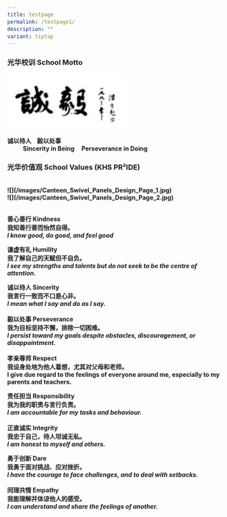 ```yaml
---
title: testpage
permalink: /testpage1/
description: ""
variant: tiptap
---
```

<h3><strong>光华校训 School Motto</strong></h3>
<div class="isomer-image-wrapper">
<img style="width:55%" height="auto" width="100%" src="/images/smv1.png">
</div>
<p><strong>诚以待人&nbsp;&nbsp; &nbsp;毅以处事&nbsp;</strong>
<br><strong> ‎ ‎ ‎ ‎ ‎ ‎ ‎ ‎ ‎ ‎ ‎ ‎Sincerity in Being‎ ‎ ‎ ‎ ‎ Perseverance in Doing</strong>
</p>
<p></p>
<h3><strong>光华价值观 School Values (KHS PR²IDE)</strong></h3>
<p><strong><br>![](/images/Canteen_Swivel_Panels_Design_Page_1.jpg) <br>![](/images/Canteen_Swivel_Panels_Design_Page_2.jpg)</strong>
</p>
<p><strong><br>善心善行 Kindness <br>我知善行善而怡然自得。 <br><em>I know good, do good, and feel good</em> <br></strong>
</p>
<p><strong>谦虚有礼 Humility <br>我了解自己的天赋但不自负。 <br><em>I see my strengths and talents but do not seek to be the centre of attention.</em></strong>
</p>
<p><strong>诚以待人 Sincerity <br>我言行一致而不口是心非。 <br><em>I mean what I say and do as I say.</em> <br><br>毅以处事 Perseverance <br>我为目标坚持不懈，排除一切困难。 <br><em>I persist toward my goals despite obstacles, discouragement, or disappointment.</em> <br><br>孝亲尊师 Respect <br>我设身处地为他人着想，尤其对父母和老师。 <br>I give due regard to the feelings of everyone around me, especially to my parents and teachers. <br></strong>
</p>
<p><strong>责任担当 Responsibility <br>我为我的职责与言行负责。 <br><em>I am accountable for my tasks and behaviour.</em> <br><br>正直诚实 Integrity <br>我忠于自己，待人坦诚无私。 <br><em>I am honest to myself and others.</em> <br></strong>
</p>
<p><strong>勇于创新 Dare <br>我勇于面对挑战、应对挫折。 <br><em>I have the courage to face challenges, and to deal with setbacks.</em> <br><br>同理共情 Empathy <br>我能理解并体谅他人的感受。 <br><em>I can understand and share the feelings of another.</em></strong>
</p>
